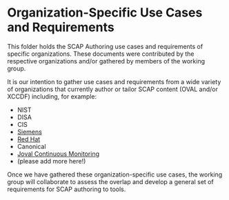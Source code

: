 # Organization-Specific Use Cases and Requirements

This folder holds the SCAP Authoring use cases and requirements of specific organizations. These documents were 
contributed by the respective organizations and/or gathered by members of the working group.

It is our intention to gather use cases and requirements from a wide variety of organizations that currently
author or tailor SCAP content (OVAL and/or XCCDF) including, for example:

- NIST
- DISA
- CIS
- [Siemens](https://github.com/scapcommunity/authoring/blob/master/requirements/siemens.md)
- [Red Hat](https://github.com/scapcommunity/authoring/blob/master/requirements/redhat.md)
- Canonical
- [Joval Continuous Monitoring](https://github.com/scapcommunity/authoring/blob/master/requirements/joval-continuous-monitoring.md)
- (please add more here!)

Once we have gathered these organization-specific use cases, the working group will collaborate to assess the overlap
and develop a general set of requirements for SCAP authoring to tools.



